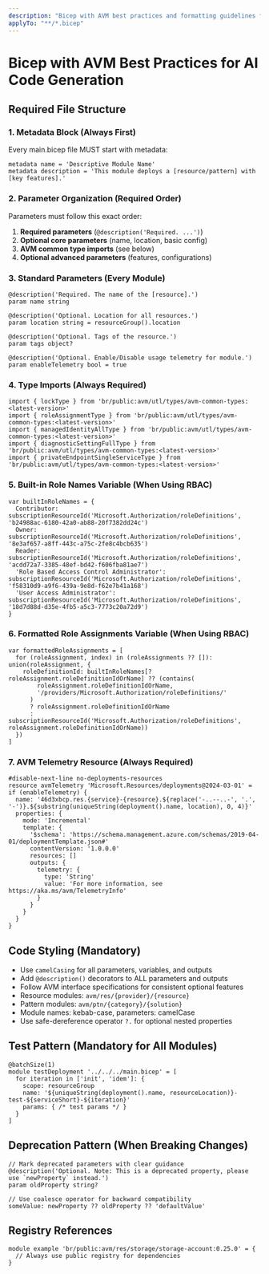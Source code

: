 ```yaml
---
description: "Bicep with AVM best practices and formatting guidelines for AI code generation"
applyTo: "**/*.bicep"
---
```


# Bicep with AVM Best Practices for AI Code Generation

## Required File Structure

### 1. Metadata Block (Always First)

Every main.bicep file MUST start with metadata:
```bicep
metadata name = 'Descriptive Module Name'
metadata description = 'This module deploys a [resource/pattern] with [key features].'
```

### 2. Parameter Organization (Required Order)

Parameters must follow this exact order:
1. **Required parameters** (`@description('Required. ...')`)
2. **Optional core parameters** (name, location, basic config)
3. **AVM common type imports** (see below)
4. **Optional advanced parameters** (features, configurations)

### 3. Standard Parameters (Every Module)

```bicep
@description('Required. The name of the [resource].')
param name string

@description('Optional. Location for all resources.')
param location string = resourceGroup().location

@description('Optional. Tags of the resource.')
param tags object?

@description('Optional. Enable/Disable usage telemetry for module.')
param enableTelemetry bool = true
```

### 4. Type Imports (Always Required)

```bicep
import { lockType } from 'br/public:avm/utl/types/avm-common-types:<latest-version>'
import { roleAssignmentType } from 'br/public:avm/utl/types/avm-common-types:<latest-version>'
import { managedIdentityAllType } from 'br/public:avm/utl/types/avm-common-types:<latest-version>'
import { diagnosticSettingFullType } from 'br/public:avm/utl/types/avm-common-types:<latest-version>'
import { privateEndpointSingleServiceType } from 'br/public:avm/utl/types/avm-common-types:<latest-version>'
```

### 5. Built-in Role Names Variable (When Using RBAC)

```bicep
var builtInRoleNames = {
  Contributor: subscriptionResourceId('Microsoft.Authorization/roleDefinitions', 'b24988ac-6180-42a0-ab88-20f7382dd24c')
  Owner: subscriptionResourceId('Microsoft.Authorization/roleDefinitions', '8e3af657-a8ff-443c-a75c-2fe8c4bcb635')
  Reader: subscriptionResourceId('Microsoft.Authorization/roleDefinitions', 'acdd72a7-3385-48ef-bd42-f606fba81ae7')
  'Role Based Access Control Administrator': subscriptionResourceId('Microsoft.Authorization/roleDefinitions', 'f58310d9-a9f6-439a-9e8d-f62e7b41a168')
  'User Access Administrator': subscriptionResourceId('Microsoft.Authorization/roleDefinitions', '18d7d88d-d35e-4fb5-a5c3-7773c20a72d9')
}
```

### 6. Formatted Role Assignments Variable (When Using RBAC)

```bicep
var formattedRoleAssignments = [
  for (roleAssignment, index) in (roleAssignments ?? []): union(roleAssignment, {
    roleDefinitionId: builtInRoleNames[?roleAssignment.roleDefinitionIdOrName] ?? (contains(
        roleAssignment.roleDefinitionIdOrName,
        '/providers/Microsoft.Authorization/roleDefinitions/'
      )
      ? roleAssignment.roleDefinitionIdOrName
      : subscriptionResourceId('Microsoft.Authorization/roleDefinitions', roleAssignment.roleDefinitionIdOrName))
  })
]
```

### 7. AVM Telemetry Resource (Always Required)

```bicep
#disable-next-line no-deployments-resources
resource avmTelemetry 'Microsoft.Resources/deployments@2024-03-01' = if (enableTelemetry) {
  name: '46d3xbcp.res.{service}-{resource}.${replace('-..--..-', '.', '-')}.${substring(uniqueString(deployment().name, location), 0, 4)}'
  properties: {
    mode: 'Incremental'
    template: {
      '$schema': 'https://schema.management.azure.com/schemas/2019-04-01/deploymentTemplate.json#'
      contentVersion: '1.0.0.0'
      resources: []
      outputs: {
        telemetry: {
          type: 'String'
          value: 'For more information, see https://aka.ms/avm/TelemetryInfo'
        }
      }
    }
  }
}
```

## Code Styling (Mandatory)
- Use `camelCasing` for all parameters, variables, and outputs
- Add `@description()` decorators to ALL parameters and outputs
- Follow AVM interface specifications for consistent optional features
- Resource modules: `avm/res/{provider}/{resource}`
- Pattern modules: `avm/ptn/{category}/{solution}`
- Module names: kebab-case, parameters: camelCase
- Use safe-dereference operator `?.` for optional nested properties

## Test Pattern (Mandatory for All Modules)
```bicep
@batchSize(1)
module testDeployment '../../../main.bicep' = [
  for iteration in ['init', 'idem']: {
    scope: resourceGroup
    name: '${uniqueString(deployment().name, resourceLocation)}-test-${serviceShort}-${iteration}'
    params: { /* test params */ }
  }
]
```

## Deprecation Pattern (When Breaking Changes)
```bicep
// Mark deprecated parameters with clear guidance
@description('Optional. Note: This is a deprecated property, please use `newProperty` instead.')
param oldProperty string?

// Use coalesce operator for backward compatibility
someValue: newProperty ?? oldProperty ?? 'defaultValue'
```

## Registry References
```bicep
module example 'br/public:avm/res/storage/storage-account:0.25.0' = {
  // Always use public registry for dependencies
}
```
